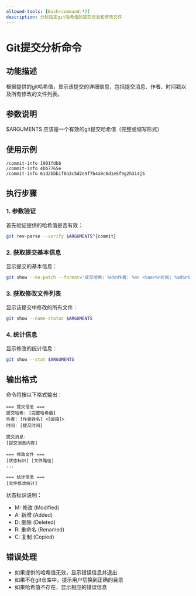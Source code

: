 ```yaml
---
allowed-tools: [Bash(command:*)]
description: 分析指定git哈希值的提交信息和修改文件
---
```


# Git提交分析命令

## 功能描述
根据提供的git哈希值，显示该提交的详细信息，包括提交消息、作者、时间戳以及所有修改的文件列表。

## 参数说明
$ARGUMENTS 应该是一个有效的git提交哈希值（完整或缩写形式）

## 使用示例
```
/commit-info 1901fdbb
/commit-info 4bb7765e
/commit-info 61d2bbb1f8a3c5d2e9f7b4a8c6d1e5f9g2h3i4j5
```

## 执行步骤

### 1. 参数验证
首先验证提供的哈希值是否有效：

```bash
git rev-parse --verify $ARGUMENTS^{commit}
```

### 2. 获取提交基本信息
显示提交的基本信息：

```bash
git show --no-patch --format="提交哈希: %H%n作者: %an <%ae>%n时间: %ad%n%n提交消息:%n%B" --date=format:"%Y-%m-%d %H:%M:%S" $ARGUMENTS
```

### 3. 获取修改文件列表
显示该提交中修改的所有文件：

```bash
git show --name-status $ARGUMENTS
```

### 4. 统计信息
显示修改的统计信息：

```bash
git show --stat $ARGUMENTS
```

## 输出格式
命令将按以下格式输出：

```
=== 提交信息 ===
提交哈希: [完整哈希值]
作者: [作者姓名] <[邮箱]>
时间: [提交时间]

提交消息:
[提交消息内容]

=== 修改文件 ===
[状态标识] [文件路径]
...

=== 统计信息 ===
[文件修改统计]
```

状态标识说明：
- M: 修改 (Modified)
- A: 新增 (Added)
- D: 删除 (Deleted)
- R: 重命名 (Renamed)
- C: 复制 (Copied)

## 错误处理
- 如果提供的哈希值无效，显示错误信息并退出
- 如果不在git仓库中，提示用户切换到正确的目录
- 如果哈希值不存在，显示相应的错误信息